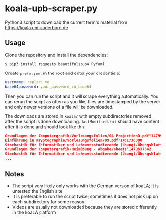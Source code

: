 # koala-upb-scraper.py

Python3 script to download the current term's material from https://koala.uni-paderborn.de

## Usage

Clone the repository and install the dependencies:

```shell
$ pip3 install requests beautifulsoup4 PyYaml
```

Create `prefs.yaml` in the root and enter your credentials:

```yaml
username: replace_me
base64password: your_password_in_base64
```

Then you can run the script and it will scrape everything automatically.
You can rerun the script as often as you like, files are timestamped by the server and only newer versions of a file will be downloaded.

The downloads are stored in `koala/` with empty subdirectories removed after the script is done downloading.
`lastModified.txt` should have content after it is done and should look like this:

```json
Grundlagen der Computergrafik/Vorlesungsfolien/04-ProjectionD.pdf²1479909553
Einführung in Kryptographie/Vorlesungsfolien/09.pdf²1481736300
Stochastik für Informatiker und Lehramtsstudierende (Übung)/Übungsblatt/Uebungsblatt09hinweise.pdf²1482342429
Grundlagen der Computergrafik/Heimübung - Abgabe/sheets²1479837542
Stochastik für Informatiker und Lehramtsstudierende (Übung)/Übungsblatt/Uebungsblatt10.pdf²1484289727
...
```

## Notes

* The script very likely only works with the German version of koaLA; it is untested the English site
* It is preferable to run the script twice; sometimes it does not pick up on each subdirectory for some reason
* Videos are usually not downloaded because they are stored differently in the koaLA platform
